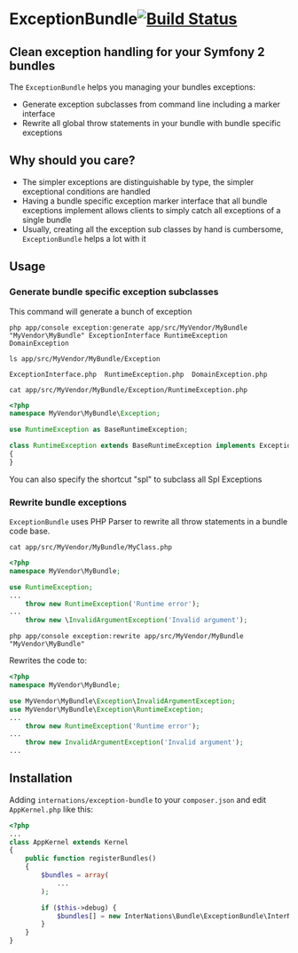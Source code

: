 # ExceptionBundle[![Build Status](https://travis-ci.org/InterNations/ExceptionBundle.png?branch=master)](https://travis-ci.org/InterNations/ExceptionBundle)
## Clean exception handling for your Symfony 2 bundles

The `ExceptionBundle` helps you managing your bundles exceptions:

 - Generate exception subclasses from command line including a marker interface
 - Rewrite all global throw statements in your bundle with bundle specific exceptions

## Why should you care?

 - The simpler exceptions are distinguishable by type, the simpler exceptional conditions are handled
 - Having a bundle specific exception marker interface that all bundle exceptions implement allows clients to simply catch all exceptions of a single bundle
 - Usually, creating all the exception sub classes by hand is cumbersome, `ExceptionBundle` helps a lot with it


## Usage

### Generate bundle specific exception subclasses

This command will generate a bunch of exception

```
php app/console exception:generate app/src/MyVendor/MyBundle "MyVendor\MyBundle" ExceptionInterface RuntimeException DomainException
```

`ls app/src/MyVendor/MyBundle/Exception`

```
ExceptionInterface.php  RuntimeException.php  DomainException.php
```

`cat app/src/MyVendor/MyBundle/Exception/RuntimeException.php`
```php
<?php
namespace MyVendor\MyBundle\Exception;

use RuntimeException as BaseRuntimeException;

class RuntimeException extends BaseRuntimeException implements ExceptionInterface
{
}
```

You can also specify the shortcut "spl" to subclass all Spl Exceptions

### Rewrite bundle exceptions
`ExceptionBundle` uses PHP Parser to rewrite all throw statements in a bundle code base.

`cat app/src/MyVendor/MyBundle/MyClass.php`

```php
<?php
namespace MyVendor\MyBundle;

use RuntimeException;
...
    throw new RuntimeException('Runtime error');
...
    throw new \InvalidArgumentException('Invalid argument');
```

`php app/console exception:rewrite app/src/MyVendor/MyBundle "MyVendor\MyBundle"`

Rewrites the code to:

```php
<?php
namespace MyVendor\MyBundle;

use MyVendor\MyBundle\Exception\InvalidArgumentException;
use MyVendor\MyBundle\Exception\RuntimeException;
...
    throw new RuntimeException('Runtime error');
...
    throw new InvalidArgumentException('Invalid argument');
...
```

## Installation

Adding `internations/exception-bundle` to your `composer.json` and edit `AppKernel.php` like this:

```php
<?php
...
class AppKernel extends Kernel
{
    public function registerBundles()
    {
        $bundles = array(
            ...
        );

        if ($this->debug) {
            $bundles[] = new InterNations\Bundle\ExceptionBundle\InterNationsExceptionBundle();
        }
    }
}
```
